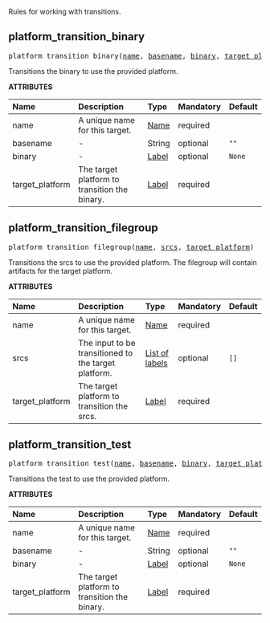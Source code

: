 <!-- Generated with Stardoc: http://skydoc.bazel.build -->

Rules for working with transitions.

<a id="platform_transition_binary"></a>

## platform_transition_binary

<pre>
platform_transition_binary(<a href="#platform_transition_binary-name">name</a>, <a href="#platform_transition_binary-basename">basename</a>, <a href="#platform_transition_binary-binary">binary</a>, <a href="#platform_transition_binary-target_platform">target_platform</a>)
</pre>

Transitions the binary to use the provided platform.

**ATTRIBUTES**


| Name  | Description | Type | Mandatory | Default |
| :------------- | :------------- | :------------- | :------------- | :------------- |
| <a id="platform_transition_binary-name"></a>name |  A unique name for this target.   | <a href="https://bazel.build/concepts/labels#target-names">Name</a> | required |  |
| <a id="platform_transition_binary-basename"></a>basename |  -   | String | optional | <code>""</code> |
| <a id="platform_transition_binary-binary"></a>binary |  -   | <a href="https://bazel.build/concepts/labels">Label</a> | optional | <code>None</code> |
| <a id="platform_transition_binary-target_platform"></a>target_platform |  The target platform to transition the binary.   | <a href="https://bazel.build/concepts/labels">Label</a> | required |  |


<a id="platform_transition_filegroup"></a>

## platform_transition_filegroup

<pre>
platform_transition_filegroup(<a href="#platform_transition_filegroup-name">name</a>, <a href="#platform_transition_filegroup-srcs">srcs</a>, <a href="#platform_transition_filegroup-target_platform">target_platform</a>)
</pre>

Transitions the srcs to use the provided platform. The filegroup will contain artifacts for the target platform.

**ATTRIBUTES**


| Name  | Description | Type | Mandatory | Default |
| :------------- | :------------- | :------------- | :------------- | :------------- |
| <a id="platform_transition_filegroup-name"></a>name |  A unique name for this target.   | <a href="https://bazel.build/concepts/labels#target-names">Name</a> | required |  |
| <a id="platform_transition_filegroup-srcs"></a>srcs |  The input to be transitioned to the target platform.   | <a href="https://bazel.build/concepts/labels">List of labels</a> | optional | <code>[]</code> |
| <a id="platform_transition_filegroup-target_platform"></a>target_platform |  The target platform to transition the srcs.   | <a href="https://bazel.build/concepts/labels">Label</a> | required |  |


<a id="platform_transition_test"></a>

## platform_transition_test

<pre>
platform_transition_test(<a href="#platform_transition_test-name">name</a>, <a href="#platform_transition_test-basename">basename</a>, <a href="#platform_transition_test-binary">binary</a>, <a href="#platform_transition_test-target_platform">target_platform</a>)
</pre>

Transitions the test to use the provided platform.

**ATTRIBUTES**


| Name  | Description | Type | Mandatory | Default |
| :------------- | :------------- | :------------- | :------------- | :------------- |
| <a id="platform_transition_test-name"></a>name |  A unique name for this target.   | <a href="https://bazel.build/concepts/labels#target-names">Name</a> | required |  |
| <a id="platform_transition_test-basename"></a>basename |  -   | String | optional | <code>""</code> |
| <a id="platform_transition_test-binary"></a>binary |  -   | <a href="https://bazel.build/concepts/labels">Label</a> | optional | <code>None</code> |
| <a id="platform_transition_test-target_platform"></a>target_platform |  The target platform to transition the binary.   | <a href="https://bazel.build/concepts/labels">Label</a> | required |  |


